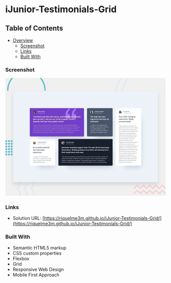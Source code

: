 # iJunior-Testimonials-Grid

## Table of Contents

- [Overview](#overview)
  - [Screenshot](#screenshot)
  - [Links](#links)
  - [Built With](#built-with)


### Screenshot

![](./design/desktop-preview.jpg)

### Links

- Solution URL: [https://riquelme3m.github.io/iJunior-Testimonials-Grid/](https://riquelme3m.github.io/iJunior-Testimonials-Grid/)

### Built With

- Semantic HTML5 markup
- CSS custom properties
- Flexbox
- Grid
- Responsive Web Design
- Mobile First Approach

